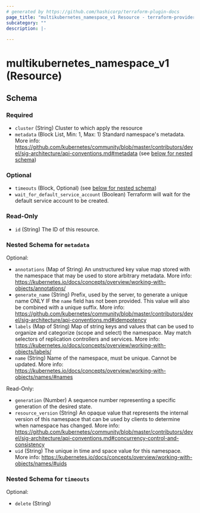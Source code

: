 ```yaml
---
# generated by https://github.com/hashicorp/terraform-plugin-docs
page_title: "multikubernetes_namespace_v1 Resource - terraform-provider-multikubernetes"
subcategory: ""
description: |-
  
---
```


# multikubernetes_namespace_v1 (Resource)





<!-- schema generated by tfplugindocs -->
## Schema

### Required

- `cluster` (String) Cluster to which apply the resource
- `metadata` (Block List, Min: 1, Max: 1) Standard namespace's metadata. More info: https://github.com/kubernetes/community/blob/master/contributors/devel/sig-architecture/api-conventions.md#metadata (see [below for nested schema](#nestedblock--metadata))

### Optional

- `timeouts` (Block, Optional) (see [below for nested schema](#nestedblock--timeouts))
- `wait_for_default_service_account` (Boolean) Terraform will wait for the default service account to be created.

### Read-Only

- `id` (String) The ID of this resource.

<a id="nestedblock--metadata"></a>
### Nested Schema for `metadata`

Optional:

- `annotations` (Map of String) An unstructured key value map stored with the namespace that may be used to store arbitrary metadata. More info: https://kubernetes.io/docs/concepts/overview/working-with-objects/annotations/
- `generate_name` (String) Prefix, used by the server, to generate a unique name ONLY IF the `name` field has not been provided. This value will also be combined with a unique suffix. More info: https://github.com/kubernetes/community/blob/master/contributors/devel/sig-architecture/api-conventions.md#idempotency
- `labels` (Map of String) Map of string keys and values that can be used to organize and categorize (scope and select) the namespace. May match selectors of replication controllers and services. More info: https://kubernetes.io/docs/concepts/overview/working-with-objects/labels/
- `name` (String) Name of the namespace, must be unique. Cannot be updated. More info: https://kubernetes.io/docs/concepts/overview/working-with-objects/names/#names

Read-Only:

- `generation` (Number) A sequence number representing a specific generation of the desired state.
- `resource_version` (String) An opaque value that represents the internal version of this namespace that can be used by clients to determine when namespace has changed. More info: https://github.com/kubernetes/community/blob/master/contributors/devel/sig-architecture/api-conventions.md#concurrency-control-and-consistency
- `uid` (String) The unique in time and space value for this namespace. More info: https://kubernetes.io/docs/concepts/overview/working-with-objects/names/#uids


<a id="nestedblock--timeouts"></a>
### Nested Schema for `timeouts`

Optional:

- `delete` (String)
